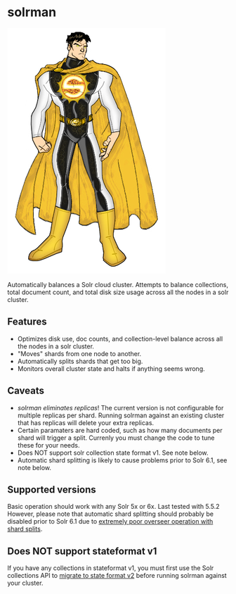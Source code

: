 # solrman

[![Solar Man by RazorsEdge701 on DeviantArt](solrman.jpg)](http://razorsedge701.deviantart.com/art/Solar-Man-52943088)

Automatically balances a Solr cloud cluster.  Attempts to balance collections, total document count, and total disk size
usage across all the nodes in a solr cluster.

## Features

- Optimizes disk use, doc counts, and collection-level balance across all the nodes in a solr cluster.
- "Moves" shards from one node to another.
- Automatically splits shards that get too big.
- Monitors overall cluster state and halts if anything seems wrong.

## Caveats

- *solrman eliminates replicas*! The current version is not configurable for multiple replicas per shard.
  Running solrman against an existing cluster that has replicas will delete your extra replicas.
- Certain paramaters are hard coded, such as how many documents per shard will trigger a split.
  Currenly you must change the code to tune these for your needs.
- Does NOT support solr collection state format v1.  See note below.
- Automatic shard splitting is likely to cause problems prior to Solr 6.1, see note below.

## Supported versions

Basic operation should work with any Solr 5x or 6x.  Last tested with 5.5.2
However, please note that automatic shard splitting should probably be disabled prior to Solr 6.1 due to
[extremely poor overseer operation with shard splits](https://issues.apache.org/jira/browse/SOLR-8744).

## Does NOT support stateformat v1

If you have any collections in stateformat v1, you must first use the Solr collections API to
[migrate to state format v2](https://cwiki.apache.org/confluence/display/solr/Collections+API#CollectionsAPI-MigrateClusterState)
before running solrman against your cluster.
